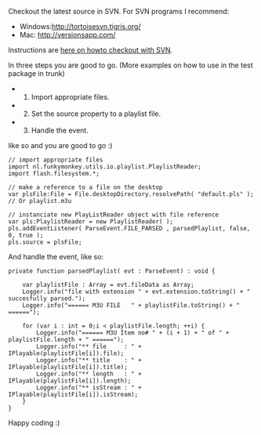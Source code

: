 Checkout the latest source in SVN. For SVN programs I recommend:
  * Windows:http://tortoisesvn.tigris.org/
  * Mac: http://versionsapp.com/

Instructions are [here on howto checkout with SVN](http://code.google.com/p/as3plsreader/source/checkout).

In three steps you are good to go. (More examples on how to use in the test package in trunk)

  * 1) Import appropriate files.
  * 2) Set the source property to a playlist file.
  * 3) Handle the event.

like so and you are good to go :)

```
// import appropriate files
import nl.funkymonkey.utils.io.playlist.PlaylistReader;
import flash.filesystem.*;

// make a reference to a file on the desktop
var plsFile:File = File.desktopDirectory.resolvePath( "default.pls" ); // Or playlist.m3u

// instanciate new PlayListReader object with file reference
var pls:PlaylistReader = new PlaylistReader( );
pls.addEventListener( ParseEvent.FILE_PARSED , parsedPlaylist, false, 0, true );
pls.source = plsFile;	
```

And handle the event, like so:

```
private function parsedPlaylist( evt : ParseEvent) : void {
			
	var playlistFile : Array = evt.fileData as Array;
	Logger.info("file with extension " + evt.extension.toString() + " succesfully parsed.");
	Logger.info("====== M3U FILE   " + playlistFile.toString() + " ======");

	for (var i : int = 0;i < playlistFile.length; ++i) {
		Logger.info("====== M3U Item no# " + (i + 1) + " of " + playlistFile.length + " ======");
		Logger.info("** file  	 : " + IPlayable(playlistFile[i]).file);
		Logger.info("** title 	 : " + IPlayable(playlistFile[i]).title);
		Logger.info("** length	 : " + IPlayable(playlistFile[i]).length);
		Logger.info("** isStream : " + IPlayable(playlistFile[i]).isStream);
	}
}
```

Happy coding :)